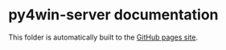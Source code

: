 # py4win-server documentation

This folder is automatically built to the [GitHub pages site](https://redesigned-disco-29ol1ov.pages.github.io).
